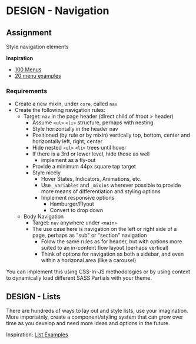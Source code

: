 # DESIGN - Navigation

## Assignment
Style navigation elements

**Inspiration**

* [100 Menus](https://www.jotform.com/blog/100-great-css-menu-tutorials/)
* [20 menu examples](https://medium.com/level-up-web/20-responsive-navigation-solutions-examples-codes-21644390afeb)

### Requirements
* Create a new mixin, under `core`, called `nav`
* Create the following navigation rules:
  * Target: `nav` in the page header (direct child of #root > header)
    * Assume `<ul>` `<li>` structure, perhaps with nesting
    * Style horizontally in the header nav
    * Positioned (by rule or by mixin) vertically top, bottom, center and horizontally left, right, center
    * Hide nested `<ul>` `<li>` trees until hover
    * If there is a 3rd or lower level, hide those as well
      * implement as a fly-out
    * Provide a minimum 44px square tap target
    * Style nicely
      * Hover States, Indicators, Animations, etc.
      * Use `_variables` and `_mixins` wherever possible to provide more means of differentiation and styling options
      * Implement responsive options
        * Hamburger/Flyout
        * Convert to drop down
  * Body Navigation
    * Target: `nav` anywhere under `<main>`
    * The use case here is navigation on the left or right side of a page, perhaps as "sub" or "section" navigation
      * Folow the same rules as for header, but with options more suited to an in-content flow layout (perhaps vertical)
      * Think of options for navigation as both a sidebar, and even within a horizonal area (like a carousel)

You can implement this using CSS-In-JS methodologies or by using context to dynamically load different SASS Partials with your theme.

## DESIGN - Lists

There are hundreds of ways to lay out and style lists, use your imagination.  More importatnly, create a component/styling system that can grow over time as you develop and need more ideas and options in the future.

Inspiration: [List Examples](https://designshack.net/articles/css/5-simple-and-practical-css-list-styles-you-can-copy-and-paste/)

